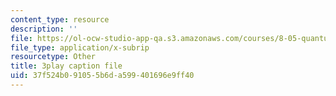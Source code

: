```yaml
---
content_type: resource
description: ''
file: https://ol-ocw-studio-app-qa.s3.amazonaws.com/courses/8-05-quantum-physics-ii-fall-2013/37f524b091055b6da599401696e9ff40_8yvmHBGcNbg.vtt
file_type: application/x-subrip
resourcetype: Other
title: 3play caption file
uid: 37f524b0-9105-5b6d-a599-401696e9ff40
---
```

